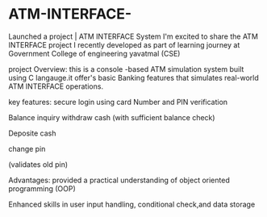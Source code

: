 # ATM-INTERFACE-
Launched a project | ATM INTERFACE System 
 I'm excited to share the ATM INTERFACE project 
I recently developed as part of learning journey at Government College of engineering yavatmal (CSE)

project Overview: 
this is a console -based ATM simulation system built using C langauge.it offer's basic Banking features that simulates real-world ATM INTERFACE operations.

key features:
secure login using card 
Number and PIN verification 

Balance inquiry 
withdraw cash (with sufficient balance check)

Deposite cash

change pin 

(validates old pin)

Advantages:
provided a practical understanding of object oriented programming (OOP)


Enhanced skills in user input handling, conditional check,and data storage 



